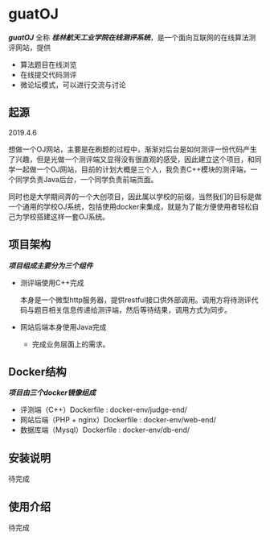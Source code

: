 # guatOJ

***guatOJ*** 全称 ***桂林航天工业学院在线测评系统***，是一个面向互联网的在线算法测评网站，提供

* 算法题目在线浏览
* 在线提交代码测评
* 微论坛模式，可以进行交流与讨论

## 起源

2019.4.6

想做一个OJ网站，主要是在刷题的过程中，渐渐对后台是如何测评一份代码产生了兴趣，但是光做一个测评端又显得没有很直观的感受，因此建立这个项目，和同学一起做一个OJ网站，目前的计划大概是三个人，我负责C++模块的测评端，一个同学负责Java后台，一个同学负责前端页面。

同时也是大学期间弄的一个大创项目，因此属以学校的前缀，当然我们的目标是做一个通用的学校OJ系统，包括使用docker来集成，就是为了能方便使用者轻松自己为学校搭建这样一套OJ系统。

## 项目架构

***项目组成主要分为三个组件***

* 测评端使用C++完成
    
    本身是一个微型http服务器，提供restful接口供外部调用。调用方将待测评代码与题目相关信息传递给测评端，然后等待结果，调用方式为同步。

* 网站后端本身使用Java完成
    * 完成业务层面上的需求。

## Docker结构

***项目由三个docker镜像组成***

* 评测端（C++）Dockerfile : docker-env/judge-end/
* 网站后端（PHP + nginx）Dockerfile : docker-env/web-end/
* 数据库端（Mysql）Dockerfile : docker-env/db-end/

## 安装说明

待完成

## 使用介绍

待完成
